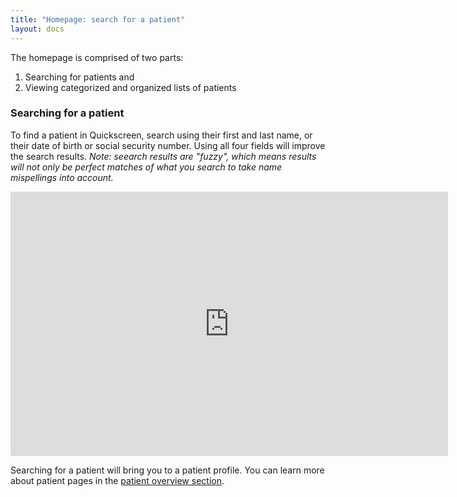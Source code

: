```yaml
---
title: "Homepage: search for a patient"
layout: docs
---
```


The homepage is comprised of two parts:

1. Searching for patients and
2. Viewing categorized and organized lists of patients

### Searching for a patient

To find a patient in Quickscreen, search using their first and last name, or their date of birth or social security number. Using all four fields will improve the search results. *Note: seearch results are "fuzzy", which means results will not only be perfect matches of what you search to take name mispellings into account.*

<iframe src="https://docs.google.com/presentation/d/1GDoVVrXQlUxRlYudQka-ZRigB4k-p7AOzuQ6bsNJmfw/embed?start=false&loop=false" frameborder="0" width="700" height="423" allowfullscreen="true" mozallowfullscreen="true" webkitallowfullscreen="true"></iframe>

Searching for a patient will bring you to a patient profile. You can learn more about patient pages in the [patient overview section](/docs/patient-overview).